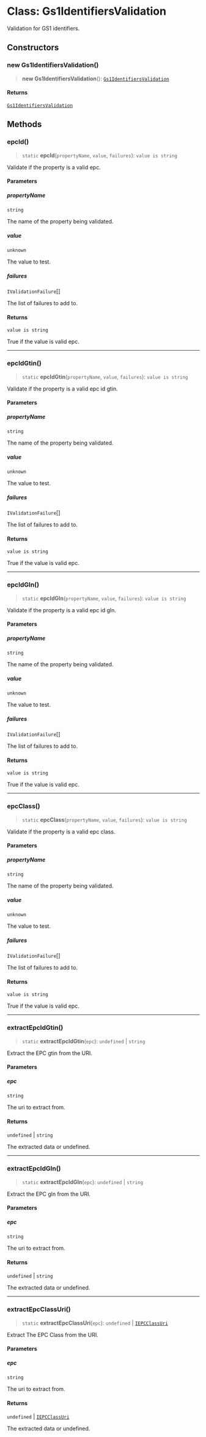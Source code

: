# Class: Gs1IdentifiersValidation

Validation for GS1 identifiers.

## Constructors

### new Gs1IdentifiersValidation()

> **new Gs1IdentifiersValidation**(): [`Gs1IdentifiersValidation`](Gs1IdentifiersValidation.md)

#### Returns

[`Gs1IdentifiersValidation`](Gs1IdentifiersValidation.md)

## Methods

### epcId()

> `static` **epcId**(`propertyName`, `value`, `failures`): `value is string`

Validate if the property is a valid epc.

#### Parameters

##### propertyName

`string`

The name of the property being validated.

##### value

`unknown`

The value to test.

##### failures

`IValidationFailure`[]

The list of failures to add to.

#### Returns

`value is string`

True if the value is valid epc.

***

### epcIdGtin()

> `static` **epcIdGtin**(`propertyName`, `value`, `failures`): `value is string`

Validate if the property is a valid epc id gtin.

#### Parameters

##### propertyName

`string`

The name of the property being validated.

##### value

`unknown`

The value to test.

##### failures

`IValidationFailure`[]

The list of failures to add to.

#### Returns

`value is string`

True if the value is valid epc.

***

### epcIdGln()

> `static` **epcIdGln**(`propertyName`, `value`, `failures`): `value is string`

Validate if the property is a valid epc id gln.

#### Parameters

##### propertyName

`string`

The name of the property being validated.

##### value

`unknown`

The value to test.

##### failures

`IValidationFailure`[]

The list of failures to add to.

#### Returns

`value is string`

True if the value is valid epc.

***

### epcClass()

> `static` **epcClass**(`propertyName`, `value`, `failures`): `value is string`

Validate if the property is a valid epc class.

#### Parameters

##### propertyName

`string`

The name of the property being validated.

##### value

`unknown`

The value to test.

##### failures

`IValidationFailure`[]

The list of failures to add to.

#### Returns

`value is string`

True if the value is valid epc.

***

### extractEpcIdGtin()

> `static` **extractEpcIdGtin**(`epc`): `undefined` \| `string`

Extract the EPC gtin from the URI.

#### Parameters

##### epc

`string`

The uri to extract from.

#### Returns

`undefined` \| `string`

The extracted data or undefined.

***

### extractEpcIdGln()

> `static` **extractEpcIdGln**(`epc`): `undefined` \| `string`

Extract the EPC gln from the URI.

#### Parameters

##### epc

`string`

The uri to extract from.

#### Returns

`undefined` \| `string`

The extracted data or undefined.

***

### extractEpcClassUri()

> `static` **extractEpcClassUri**(`epc`): `undefined` \| [`IEPCClassUri`](../interfaces/IEPCClassUri.md)

Extract The EPC Class from the URI.

#### Parameters

##### epc

`string`

The uri to extract from.

#### Returns

`undefined` \| [`IEPCClassUri`](../interfaces/IEPCClassUri.md)

The extracted data or undefined.
